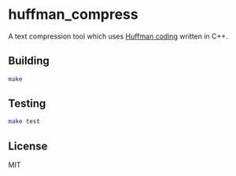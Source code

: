 # huffman_compress

A text compression tool which uses [Huffman coding](https://en.wikipedia.org/wiki/Huffman_coding) written in C++.

## Building

```sh
make
```

## Testing

```sh
make test
```

## License

MIT
